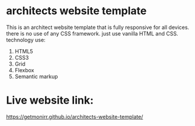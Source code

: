 # architects website template
This is an architect website template that is fully responsive for all devices. there is no use of any CSS framework. just use vanilla HTML and CSS. 
technology use:
1. HTML5
2. CSS3
3. Grid
4. Flexbox
5. Semantic markup
# Live website link: 
https://getmonirr.github.io/architects-website-template/
